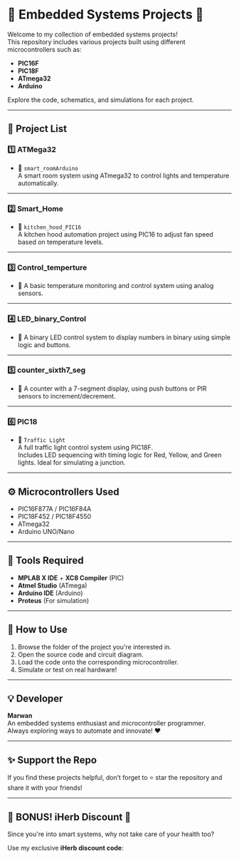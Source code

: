 
# 🔌 Embedded Systems Projects 🚀

Welcome to my collection of embedded systems projects!  
This repository includes various projects built using different microcontrollers such as:
- **PIC16F**
- **PIC18F**
- **ATmega32**
- **Arduino**

Explore the code, schematics, and simulations for each project.

---

## 📁 Project List

### 1️⃣ **ATMega32**
- 🔹 `smart_roomArduino`  
  A smart room system using ATmega32 to control lights and temperature automatically.

---

### 2️⃣ **Smart_Home**
- 🔹 `kitchen_hood_PIC16`  
  A kitchen hood automation project using PIC16 to adjust fan speed based on temperature levels.

---

### 3️⃣ **Control_temperture**
- 🔹 A basic temperature monitoring and control system using analog sensors.

---

### 4️⃣ **LED_binary_Control**
- 🔹 A binary LED control system to display numbers in binary using simple logic and buttons.

---

### 5️⃣ **counter_sixth7_seg**
- 🔹 A counter with a 7-segment display, using push buttons or PIR sensors to increment/decrement.

---

### 6️⃣ **PIC18**
- 🔹 `Traffic Light`  
  A full traffic light control system using PIC18F.  
  Includes LED sequencing with timing logic for Red, Yellow, and Green lights. Ideal for simulating a junction.

---

## ⚙️ Microcontrollers Used
- PIC16F877A / PIC16F84A
- PIC18F452 / PIC18F4550
- ATmega32
- Arduino UNO/Nano

---

## 🔧 Tools Required
- **MPLAB X IDE** + **XC8 Compiler** (PIC)
- **Atmel Studio** (ATmega)
- **Arduino IDE** (Arduino)
- **Proteus** (For simulation)

---

## 🚀 How to Use
1. Browse the folder of the project you're interested in.
2. Open the source code and circuit diagram.
3. Load the code onto the corresponding microcontroller.
4. Simulate or test on real hardware!

---

## 💡 Developer
**Marwan**  
An embedded systems enthusiast and microcontroller programmer.  
Always exploring ways to automate and innovate! ❤️

---

## ✨ Support the Repo
If you find these projects helpful, don’t forget to ⭐ star the repository and share it with your friends!

---

## 🎁 BONUS! iHerb Discount 💚  
Since you're into smart systems, why not take care of your health too?

Use my exclusive **iHerb discount code**:

